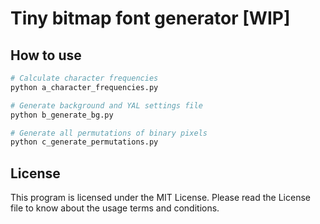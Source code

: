 # Tiny bitmap font generator [WIP]

## How to use
```bash
# Calculate character frequencies
python a_character_frequencies.py

# Generate background and YAL settings file
python b_generate_bg.py

# Generate all permutations of binary pixels
python c_generate_permutations.py
```

## License
This program is licensed under the MIT License. Please read the License file to know about the usage terms and conditions.